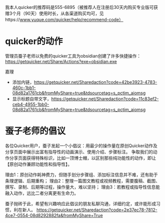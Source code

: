 我本人quicker的推荐码是555-6895（被推荐人在注册后30天内购买专业版可获赠3个月（90天）使用时长，从各渠道购买均可，见https://www.yuque.com/quicker/help/recommend-code）

# quicker的动作
管理员蚕子老师以免费的quicker工具为obsidian创建了许多快捷操作：https://getquicker.net/Share/Actions?exe=obsidian.exe

嘉理 
- 添加内链，https://getquicker.net/Sharedaction?code=42be3923-4783-460c-1bb1-08d82a1761cb&fromMyShare=true&tdsourcetag=s_pctim_aiomsg
- 显示标题自带文字，https://getquicker.net/Sharedaction?code=11c83ef2-ceb4-4955-1bb0-08d82a1761cb&fromMyShare=true&tdsourcetag=s_pctim_aiomsg


# 蚕子老师的倡议
 各位Quicker用户，蚕子发起一个小倡议：用最少的操作量在原创Quicker动作及分享页面中展示出富有指导性的动画演示、使用介绍、步骤标注。
争取我们的动作分享页面获得特殊标识，比如一顶博士帽，以区别那些纯功能性的动作，即让【原创动作兼顾功能性和指导性】。

理由1：原创动作耗神费力，但随手划分步骤组、添加标注信息并不难，还有助于条理逻辑、后期重构；
理由2：整理一篇图文教程或视频教程，需要腹稿、截图、撰写、录制、后期等过程，操作量大，难以坚持；
理由3：若教程或指导性信息能融入动作，远比二者分离更有生命力。

蚕子抛砖于此，希望有兴趣响应此倡议的朋友私聊沟通，详细约定，或许能形成习惯，利在新人。
https://getquicker.net/Sharedaction?code=2e37ec78-7812-4ce7-0554-08d8292882fa&fromMyShare=True 


